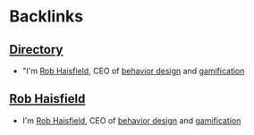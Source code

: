 
# Backlinks
## [Directory](<Directory.md>)
- "I'm [Rob Haisfield](<Rob Haisfield.md>), CEO of [behavior design](<behavior design.md>) and [gamification](<gamification.md>)

## [Rob Haisfield](<Rob Haisfield.md>)
- I'm [Rob Haisfield](<Rob Haisfield.md>), CEO of [behavior design](<behavior design.md>) and [gamification](<gamification.md>)

